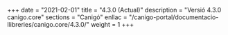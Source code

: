 +++
date        = "2021-02-01"
title       = "4.3.0 (Actual)"
description = "Versió 4.3.0 canigo.core"
sections    = "Canigó"
enllac		= "/canigo-portal/documentacio-llibreries/canigo.core/4.3.0/"
weight		= 1
+++
